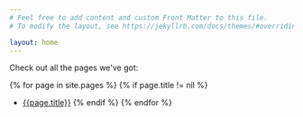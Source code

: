 ```yaml
---
# Feel free to add content and custom Front Matter to this file.
# To modify the layout, see https://jekyllrb.com/docs/themes/#overriding-theme-defaults

layout: home
---
```


Check out all the pages we've got:

{% for page in site.pages %}
{% if page.title != nil %}
- [{{page.title}}]({{page.url}})
{% endif %}
{% endfor %}
